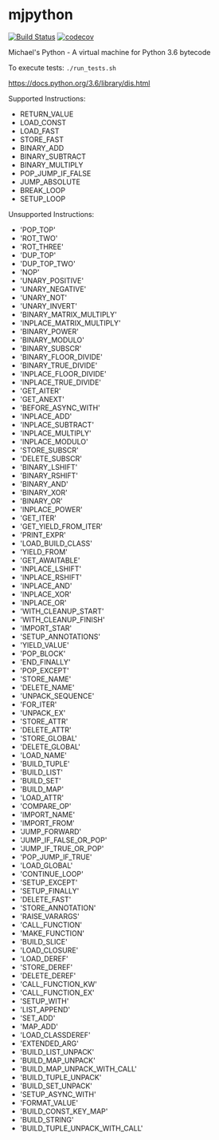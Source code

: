 # mjpython
[![Build Status](https://travis-ci.org/mjpatter88/mjpython.svg?branch=master)](https://travis-ci.org/mjpatter88/mjpython)
[![codecov](https://codecov.io/gh/mjpatter88/mjpython/branch/master/graph/badge.svg)](https://codecov.io/gh/mjpatter88/mjpython)

Michael's Python - A virtual machine for Python 3.6 bytecode

To execute tests: `./run_tests.sh`

https://docs.python.org/3.6/library/dis.html

Supported Instructions:
- RETURN_VALUE
- LOAD_CONST
- LOAD_FAST
- STORE_FAST
- BINARY_ADD
- BINARY_SUBTRACT
- BINARY_MULTIPLY
- POP_JUMP_IF_FALSE
- JUMP_ABSOLUTE
- BREAK_LOOP
- SETUP_LOOP

Unsupported Instructions:
- 'POP_TOP'
- 'ROT_TWO'
- 'ROT_THREE'
- 'DUP_TOP'
- 'DUP_TOP_TWO'
- 'NOP'
- 'UNARY_POSITIVE'
- 'UNARY_NEGATIVE'
- 'UNARY_NOT'
- 'UNARY_INVERT'
- 'BINARY_MATRIX_MULTIPLY'
- 'INPLACE_MATRIX_MULTIPLY'
- 'BINARY_POWER'
- 'BINARY_MODULO'
- 'BINARY_SUBSCR'
- 'BINARY_FLOOR_DIVIDE'
- 'BINARY_TRUE_DIVIDE'
- 'INPLACE_FLOOR_DIVIDE'
- 'INPLACE_TRUE_DIVIDE'
- 'GET_AITER'
- 'GET_ANEXT'
- 'BEFORE_ASYNC_WITH'
- 'INPLACE_ADD'
- 'INPLACE_SUBTRACT'
- 'INPLACE_MULTIPLY'
- 'INPLACE_MODULO'
- 'STORE_SUBSCR'
- 'DELETE_SUBSCR'
- 'BINARY_LSHIFT'
- 'BINARY_RSHIFT'
- 'BINARY_AND'
- 'BINARY_XOR'
- 'BINARY_OR'
- 'INPLACE_POWER'
- 'GET_ITER'
- 'GET_YIELD_FROM_ITER'
- 'PRINT_EXPR'
- 'LOAD_BUILD_CLASS'
- 'YIELD_FROM'
- 'GET_AWAITABLE'
- 'INPLACE_LSHIFT'
- 'INPLACE_RSHIFT'
- 'INPLACE_AND'
- 'INPLACE_XOR'
- 'INPLACE_OR'
- 'WITH_CLEANUP_START'
- 'WITH_CLEANUP_FINISH'
- 'IMPORT_STAR'
- 'SETUP_ANNOTATIONS'
- 'YIELD_VALUE'
- 'POP_BLOCK'
- 'END_FINALLY'
- 'POP_EXCEPT'
- 'STORE_NAME'
- 'DELETE_NAME'
- 'UNPACK_SEQUENCE'
- 'FOR_ITER'
- 'UNPACK_EX'
- 'STORE_ATTR'
- 'DELETE_ATTR'
- 'STORE_GLOBAL'
- 'DELETE_GLOBAL'
- 'LOAD_NAME'
- 'BUILD_TUPLE'
- 'BUILD_LIST'
- 'BUILD_SET'
- 'BUILD_MAP'
- 'LOAD_ATTR'
- 'COMPARE_OP'
- 'IMPORT_NAME'
- 'IMPORT_FROM'
- 'JUMP_FORWARD'
- 'JUMP_IF_FALSE_OR_POP'
- 'JUMP_IF_TRUE_OR_POP'
- 'POP_JUMP_IF_TRUE'
- 'LOAD_GLOBAL'
- 'CONTINUE_LOOP'
- 'SETUP_EXCEPT'
- 'SETUP_FINALLY'
- 'DELETE_FAST'
- 'STORE_ANNOTATION'
- 'RAISE_VARARGS'
- 'CALL_FUNCTION'
- 'MAKE_FUNCTION'
- 'BUILD_SLICE'
- 'LOAD_CLOSURE'
- 'LOAD_DEREF'
- 'STORE_DEREF'
- 'DELETE_DEREF'
- 'CALL_FUNCTION_KW'
- 'CALL_FUNCTION_EX'
- 'SETUP_WITH'
- 'LIST_APPEND'
- 'SET_ADD'
- 'MAP_ADD'
- 'LOAD_CLASSDEREF'
- 'EXTENDED_ARG'
- 'BUILD_LIST_UNPACK'
- 'BUILD_MAP_UNPACK'
- 'BUILD_MAP_UNPACK_WITH_CALL'
- 'BUILD_TUPLE_UNPACK'
- 'BUILD_SET_UNPACK'
- 'SETUP_ASYNC_WITH'
- 'FORMAT_VALUE'
- 'BUILD_CONST_KEY_MAP'
- 'BUILD_STRING'
- 'BUILD_TUPLE_UNPACK_WITH_CALL'

